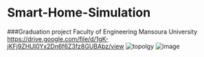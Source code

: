 # Smart-Home-Simulation
###Graduation project 
Faculty of Engineering 
Mansoura University
https://drive.google.com/file/d/1gK-jKFj9ZHUI0Yx2Dn6f6Z3fz8GUBAbz/view
![topolgy](https://github.com/user-attachments/assets/463da507-18eb-4982-8afa-a22a1ffe9375)
![image](https://github.com/user-attachments/assets/ab96b236-e2a4-42cb-abd0-9a42729eaa77)
